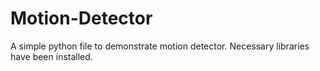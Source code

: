 # Motion-Detector
A simple python file to demonstrate motion detector. 
Necessary libraries have been installed.
